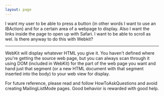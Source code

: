 ```yaml
---
layout: page
---
```




I want my user to be able to press a button (in other words I want to use an IBAction) and for a certain area of a webpage to display.   Also I want the links inside the page to open up with Safari. I want to be able to scroll as wel.  Is there anyway to do this with Webkit?

----

WebKit will display whatever HTML you give it. You haven't defined where you're getting the source web page, but you can always scan through it using DOM (included in WebKit) for the part of the web page you want and hand just that segment (or a new HTML document with that segment inserted into the body) to your web view for display.

For future reference, please read and follow HowToAskQuestions and avoid creating MailingListMode pages. Good behavior is rewarded with good help.
